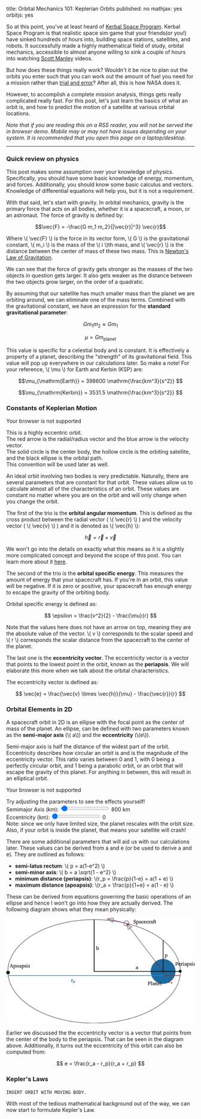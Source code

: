 title: Orbital Mechanics 101: Keplerian Orbits
published: no
mathjax: yes
orbitjs: yes

So at this point, you've at least heard of [Kerbal Space Program][ksp]. Kerbal Space Program is that realistic space sim game that your friends(or you!) have sinked hundreds of hours into, building space stations, satellites, and robots. It successfully made a highly mathematical field of study, orbital mechanics, accessible to almost anyone willing to sink a couple of hours into watching [Scott Manley][scott-manley] videos.

[ksp]: https://kerbalspaceprogram.com/
[scott-manley]: https://www.youtube.com/user/szyzyg/videos

But how does these things really work? Wouldn't it be nice to plan out the orbits you enter such that you can work out the amount of fuel you need for a mission rather than [trial and error][kspte]? After all, this is how NASA does it.

[kspte]: https://www.youtube.com/watch?v=jG3x3yBVqVs

However, to accomplish a complete mission analysis, things gets really complicated really fast. For this post, let's just learn the basics of what an orbit is, and how to predict the motion of a satellite at various orbital locations.

[ksp-blog-ref]: /blog/kerbal_space_program_fun.html

*Note that if you are reading this on a RSS reader, you will not be served the in browser demo. Mobile may or may not have issues depending on your system. It is recommended that you open this page on a laptop/desktop.*

--------------------------------------------------------------------------------

### Quick review on physics ###

This post makes some assumption over your knowledge of physics. Specifically, you should have some basic knowledge of energy, momentum, and forces. Additionally, you should know some basic calculus and vectors. Knowledge of differential equations will help you, but it is not a requirement.

With that said, let's start with gravity. In orbital mechanics, gravity is the primary force that acts on all bodies, whether it is a spacecraft, a moon, or an astronaut. The force of gravity is defined by:

$$\vec{F} = -\frac{G m_1 m_2}{|\vec{r}|^3} \vec{r}$$

Where \\( \vec{F} \\) is the force in its vector form, \\( G \\) is the gravitational constant, \\( m_i \\) is the mass of the \\( i \\)th mass, and \\( \vec{r} \\) is the distance between the center of mass of these two mass. This is [Newton's Law of Gravitation][law-of-gravitation].

[law-of-gravitation]: http://en.wikipedia.org/wiki/Newton%27s_law_of_universal_gravitation

We can see that the force of gravity gets stronger as the masses of the two objects in question gets larger. It also gets weaker as the distance between the two objects grow larger, on the order of a quadratic.

By assuming that our satellite has much smaller mass than the planet we are orbiting around, we can eliminate one of the mass terms. Combined with the gravitational constant, we have an expression for the **standard gravitational parameter**:

$$G m_1 m_2 \approx G m_1$$

$$\mu = Gm_{\mathrm{planet}}$$

This value is specific for a celestial body and is constant. It is effectively a property of a planet, describing the "strength" of its gravitational field. This value will pop up everywhere in our calculations later. So make a note! For your reference, \\( \mu \\) for Earth and Kerbin (KSP) are:

$$\mu_{\mathrm{Earth}} = 398600 \mathrm{\frac{km^3}{s^2}} $$

$$\mu_{\mathrm{Kerbin}} = 3531.5 \mathrm{\frac{km^3}{s^2}} $$

### Constants of Keplerian Motion ###

<div id="view1" class="orbitalviewport">
  <canvas class="background" width="500" height="500"></canvas>
  <canvas class="foreground" width="500" height="500">Your browser is not supported</canvas>
</div>
<p class="orbitalcaption">
    This is a highly eccentric orbit.
    <br/>
    The <span class="red">red arrow</span> is the radial/radius vector and the <span class="blue">blue arrow</span> is the velocity vector.
    <br />
    The solid circle is the center body, the hollow circle is the orbiting satellite, and the black ellipse is the orbital path.
    <br />
    This convention will be used later as well.
</p>

An ideal orbit involving two bodies is very predictable. Naturally, there are several parameters that are constant for that orbit. These values allow us to calculate almost all of the characteristics of an orbit. These values are constant no matter where you are on the orbit and will only change when you change the orbit.

The first of the trio is the **orbital angular momentum**. This is defined as the cross product between the radial vector ( \\( \vec{r} \\) ) and the velocity vector ( \\( \vec{v} \\) ) and it is denoted as \\( \vec{h} \\):

$$ \vec{h} = \vec{r} \times \vec{v} $$

We won't go into the details on exactly what this means as it is a slightly more complicated concept and beyond the scope of this post. You can learn more about it [here][angular-momentum].

[angular-momentum]: http://en.wikipedia.org/wiki/Angular_momentum

The second of the trio is the **orbital specific energy**. This measures the amount of energy that your spacecraft has. If you're in an orbit, this value will be negative. If it is zero or positive, your spacecraft has enough energy to escape the gravity of the orbiting body.

Orbital specific energy is defined as:

$$ \epsilon = \frac{v^2}{2} - \frac{\mu}{r} $$

Note that the values here does not have an arrow on top, meaning they are the absolute value of the vector. \\( v \\) corresponds to the scalar speed and \\( r \\) corresponds the scalar distance from the spacecraft to the center of the planet.

The last one is the **eccentricity vector**. The eccentricity vector is a vector that points to the lowest point in the orbit, known as the **periapsis**. We will elaborate this more when we talk about the orbital characteristics.

The eccentricity vector is defined as:

$$ \vec{e} = \frac{\vec{v} \times \vec{h}}{\mu} - \frac{\vec{r}}{r} $$

### Orbital Elements in 2D ###

A spacecraft orbit in 2D is an ellipse with the focal point as the center of mass of the planet. An ellipse, can be defined with two parameters known as the **semi-major axis** (\\( a\\)) and the **eccentricity** (\\(e\\)).

Semi-major axis is half the distance of the widest part of the orbit. Eccentricity describes how circular an orbit is and is the magnitude of the eccentricity vector. This ratio varies between 0 and 1, with 0 being a perfectly circular orbit, and 1 being a parabolic orbit, or an orbit that will escape the gravity of this planet. For anything in between, this will result in an elliptical orbit.

<div id="adjustable_view" class="orbitalviewport">
  <canvas class="background" width="500" height="500"></canvas>
  <canvas class="foreground" width="500" height="500">Your browser is not supported</canvas>
</div>
<p class="orbitalcaption">
    Try adjusting the parameters to see the effects yourself!
    <br />
    <label for="adjustable_a">Semimajor Axis (km): </label>
    <input id="adjustable_a" type="range" min="600" max="10000" value="800">
    <span id="adjustable_a_value">800</span> km
    <br />
    <label for="adjustable_e">Eccentricity (km): </label>
    <input id="adjustable_e" type="range" min="0" max="1000" value="0">
    <span id="adjustable_e_value">0</span>
    <br />
    Note: since we only have limited size, the planet rescales with the orbit size. 
    <br />
    Also, if your orbit is inside the planet, that means your satellite will crash!
</p>

There are some additional parameters that will aid us with our calculations later. These values can be derived from a and e (or be used to derive a and e). They are outlined as follows:

- **semi-latus rectum**: \\( p = a(1-e^2) \\)
- **semi-minor axis**: \\( b = a \sqrt{1 - e^2} \\)
- **minimum distance (periapsis)**: \\(r_p = \frac{p}{1-e} = a(1 + e) \\)
- **maximum distance (apoapsis)**: \\(r_a = \frac{p}{1+e} = a(1 - e) \\)

These can be derived from equations governing the basic operations of an ellipse and hence I won't go into how they are actually derived. The following diagram shows what they mean physically:

<p class="text-center">
<img src="/static/img/orbit101/labeled-orbit.png" alt="labeled orbit" />
</p>

Earlier we discussed the the eccentricity vector is a vector that points from the center of the body to the periapsis. That can be seen in the diagram above.
Additionally, it turns out the eccentricity of this orbit can also be computed from:

$$ e = \frac{r_a - r_p}{r_a + r_p} $$


### Kepler's Laws ###

    INSERT ORBIT WITH MOVING BODY.

With most of the tedious mathematical background out of the way, we can now start to formulate Kepler's Law.

<script>
    window.onload = function() {
        var highly_eccentric_orbit = new Orbits.Elliptic2D({
          a: 4200,
          e: (8/10),
          mu: Orbits.constants.mu_kerbin,
          r: 600,
          show_r_vector: true,
          show_v_vector: true,
        });
        var view1canvas = new Canvas("view1", null);
        view1canvas.set_orbit(highly_eccentric_orbit);

        var adjustable_orbit = new Orbits.Elliptic2D({
          a: 800,
          e: 0,
          mu: Orbits.constants.mu_kerbin,
          r: 600,
          show_r_vector: true,
          show_v_vector: true,
        });
        var adjustable_view_canvas = new Canvas("adjustable_view", null);
        adjustable_view_canvas.set_orbit(adjustable_orbit);

        var adjustable_semimajor_axis_control = $("#adjustable_a");
        var adjustable_semimajor_axis_value = $("#adjustable_a_value");
        var adjustable_eccentricity_control = $("#adjustable_e");
        var adjustable_eccentricity_value = $("#adjustable_e_value");

        adjustable_semimajor_axis_control.on("input", function() {
          adjustable_semimajor_axis_value.text(parseInt(adjustable_semimajor_axis_control.val()));
        });

        adjustable_semimajor_axis_control.on("mouseup", function() {
          adjustable_orbit.a = parseInt(adjustable_semimajor_axis_control.val());
          adjustable_orbit.recompute();
          adjustable_view_canvas.set_orbit(adjustable_orbit);
        });

        adjustable_eccentricity_control.on("input", function() {
          adjustable_eccentricity_value.text(parseInt(adjustable_eccentricity_control.val()) / 1000);
        });

        adjustable_eccentricity_control.on("mouseup", function() {
          adjustable_orbit.e = parseInt(adjustable_eccentricity_control.val()) / 1000;
          adjustable_orbit.recompute();
          adjustable_view_canvas.set_orbit(adjustable_orbit);
        });
    };
</script>